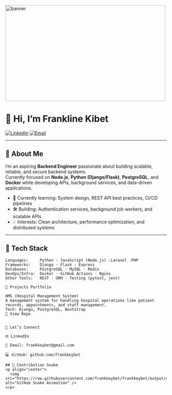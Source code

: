 
<p align="left">
 <img width="500" height="300" alt="banner" src="https://github.com/user-attachments/assets/e88e6323-0e92-4080-9da0-956244f8c2f8" />
</p>

# 👋 Hi, I’m Frankline Kibet  
[![LinkedIn](https://img.shields.io/badge/LinkedIn-Frankline%20Kibet-blue?logo=linkedin&style=for-the-badge)](https://www.linkedin.com/in/frankline-kibet)
[![Email](https://img.shields.io/badge/Email-frankkeybet%40gmail.com-red?style=for-the-badge&logo=gmail)](mailto:frankkeybet@gmail.com)

---

## 🚀 About Me
I’m an aspiring **Backend Engineer** passionate about building scalable, reliable, and secure backend systems.  
Currently focused on **Node.js**, **Python (Django/Flask)**, **PostgreSQL**, and **Docker** while developing APIs, background services, and data-driven applications.  

- 🌱 Currently learning: System design, REST API best practices, CI/CD pipelines  
- 🛠️ Building: Authentication services, background job workers, and scalable APIs  
- 💡 Interests: Clean architecture, performance optimization, and distributed systems  

---

## 🧰 Tech Stack
```text
Languages:     Python · JavaScript (Node.js) .Laravel .PHP
Frameworks:    Django · Flask · Express
Databases:     PostgreSQL · MySQL · Redis
DevOps/Infra:  Docker · GitHub Actions · Nginx
Other Tools:   REST · ORM · Testing (pytest, jest)

📂 Projects Portfolio

HMS (Hospital Management System)
A management system for handling hospital operations like patient records, appointments, and staff management.
Tech: Django, PostgreSQL, Bootstrap
🔗 View Repo


🤝 Let’s Connect

🌐 LinkedIn

📧 Email: frankkeybet@gmail.com

💻 GitHub: github.com/frankkeybet

## 🐍 Contribution Snake
<p align="center">
  <img src="https://raw.githubusercontent.com/frankkeybet/frankkeybet/output/dist/snake.svg" alt="GitHub Snake Animation" />
</p>
